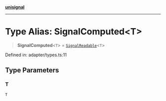 [**unisignal**](../../../../README.md)

***

# Type Alias: SignalComputed\<T\>

> **SignalComputed**\<`T`\> = [`SignalReadable`](../interfaces/SignalReadable.md)\<`T`\>

Defined in: adapter/types.ts:11

## Type Parameters

### T

`T`
